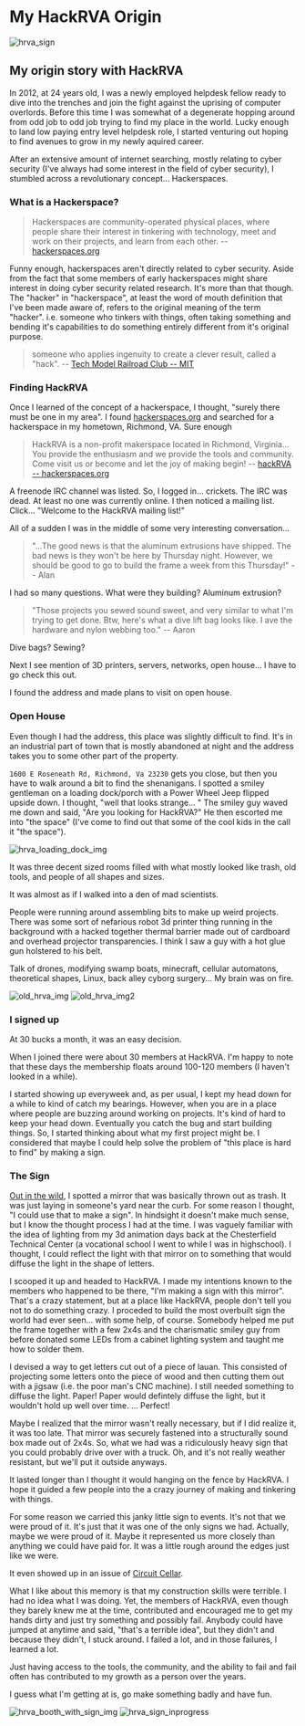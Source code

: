 # My HackRVA Origin

![hrva_sign](./hrva_sign.jpg)

## My origin story with HackRVA

In 2012, at 24 years old, I was a newly employed helpdesk fellow ready to dive into the trenches and join the fight against the uprising of computer overlords. Before this time I was somewhat of a degenerate hopping around from odd job to odd job trying to find my place in the world. Lucky enough to land low paying entry level helpdesk role, I started venturing out hoping to find avenues to grow in my newly aquired career.

After an extensive amount of internet searching, mostly relating to cyber security (I've always had some interest in the field of cyber security), I stumbled across a revolutionary concept... Hackerspaces.

### What is a Hackerspace?

> Hackerspaces are community-operated physical places, where people share their interest in tinkering with technology, meet and work on their projects, and learn from each other.
> -- [hackerspaces.org](https://hackerspaces.org/)

Funny enough, hackerspaces aren't directly related to cyber security. Aside from the fact that some members of early hackerspaces might share interest in doing cyber security related research. It's more than that though. The "hacker" in "hackerspace", at least the word of mouth definition that I've been made aware of, refers to the original meaning of the term "hacker". i.e. someone who tinkers with things, often taking something and bending it's capabilities to do something entirely different from it's original purpose.

> someone who applies ingenuity to create a clever result, called a "hack".
> -- [Tech Model Railroad Club -- MIT](http://tmrc.mit.edu/hackers-ref.html)

### Finding HackRVA

Once I learned of the concept of a hackerspace, I thought, "surely there must be one in my area". I found [hackerspaces.org](https://hackerspaces.org) and searched for a hackerspace in my hometown, Richmond, VA. Sure enough

> HackRVA is a non-profit makerspace located in Richmond, Virginia... You provide the enthusiasm and we provide the tools and community. Come visit us or become and let the joy of making begin!
> -- [hackRVA -- hackerspaces.org](https://wiki.hackerspaces.org/Hack.rva)

A freenode IRC channel was listed. So, I logged in... crickets. The IRC was dead. At least no one was currently online. I then noticed a mailing list. Click... "Welcome to the HackRVA mailing list!"

All of a sudden I was in the middle of some very interesting conversation...

> "...The good news is that the aluminum extrusions have shipped. The bad news is they won't be here by Thursday night. However, we should be good to go to build the frame a week from this Thursday!"
> -- Alan

I had so many questions. What were they building? Aluminum extrusion?

> "Those projects you sewed sound sweet, and very similar to what I'm trying to get done. Btw, here's what a dive lift bag looks like. I ave the hardware and nylon webbing too."
> -- Aaron

Dive bags? Sewing?

Next I see mention of 3D printers, servers, networks, open house... I have to go check this out.

I found the address and made plans to visit on open house.

### Open House

Even though I had the address, this place was slightly difficult to find. It's in an industrial part of town that is mostly abandoned at night and the address takes you to some other part of the property.

`1600 E Roseneath Rd, Richmond, Va 23230` gets you close, but then you have to walk around a bit to find the shenanigans. I spotted a smiley gentleman on a loading dock/porch with a Power Wheel Jeep flipped upside down. I thought, "well that looks strange... " The smiley guy waved me down and said, "Are you looking for HackRVA?" He then escorted me into "the space" (I've come to find out that some of the cool kids in the call it "the space").

![hrva_loading_dock_img](./hrva_loading_dock.jpg)

It was three decent sized rooms filled with what mostly looked like trash, old tools, and people of all shapes and sizes.

It was almost as if I walked into a den of mad scientists.

People were running around assembling bits to make up weird projects. There was some sort of nefarious robot 3d printer thing running in the background with a hacked together thermal barrier made out of cardboard and overhead projector transparencies. I think I saw a guy with a hot glue gun holstered to his belt.

Talk of drones, modifying swamp boats, minecraft, cellular automatons, theoretical shapes, Linux, back alley cyborg surgery... My brain was on fire.

![old_hrva_img](./old_hackrva.jpg)
![old_hrva_img2](./old_hackrva2.jpg)

### I signed up

At 30 bucks a month, it was an easy decision.

When I joined there were about 30 members at HackRVA. I'm happy to note that these days the membership floats around 100-120 members (I haven't looked in a while).

I started showing up everyweek and, as per usual, I kept my head down for a while to kind of catch my bearings. However, when you are in a place where people are buzzing around working on projects. It's kind of hard to keep your head down. Eventually you catch the bug and start building things. So, I started thinking about what my first project might be. I considered that maybe I could help solve the problem of "this place is hard to find" by making a sign.

### The Sign

[Out in the wild](/blog/Out_In_The_Wild/), I spotted a mirror that was basically thrown out as trash. It was just laying in someone's yard near the curb. For some reason I thought, "I could use that to make a sign". In hindsight it doesn't make much sense, but I know the thought process I had at the time. I was vaguely familiar with the idea of lighting from my 3d animation days back at the Chesterfield Technical Center (a vocational school I went to while I was in highschool). I thought, I could reflect the light with that mirror on to something that would diffuse the light in the shape of letters.

I scooped it up and headed to HackRVA. I made my intentions known to the members who happened to be there, "I'm making a sign with this mirror". That's a crazy statement, but at a place like HackRVA, people don't tell you not to do something crazy. I proceded to build the most overbuilt sign the world had ever seen... with some help, of course. Somebody helped me put the frame together with a few 2x4s and the charismatic smiley guy from before donated some LEDs from a cabinet lighting system and taught me how to solder them.

I devised a way to get letters cut out of a piece of lauan. This consisted of projecting some letters onto the piece of wood and then cutting them out with a jigsaw (i.e. the poor man's CNC machine). I still needed something to diffuse the light. Paper! Paper would defintely diffuse the light, but it wouldn't hold up well over time. ... Perfect!

Maybe I realized that the mirror wasn't really necessary, but if I did realize it, it was too late. That mirror was securely fastened into a structurally sound box made out of 2x4s. So, what we had was a ridiculously heavy sign that you could probably drive over with a truck. Oh, and it's not really weather resistant, but we'll put it outside anyways.

It lasted longer than I thought it would hanging on the fence by HackRVA. I hope it guided a few people into the a crazy journey of making and tinkering with things.

For some reason we carried this janky little sign to events. It's not that we were proud of it. It's just that it was one of the only signs we had. Actually, maybe we were proud of it. Maybe it represented us more closely than anything we could have paid for. It was a little rough around the edges just like we were.

It even showed up in an issue of [Circuit Cellar](https://circuitcellar.com/resources/clubs/hackrva-they-provide-the-tools-you-provide-the-enthusiasm/).

What I like about this memory is that my construction skills were terrible. I had no idea what I was doing. Yet, the members of HackRVA, even though they barely knew me at the time, contributed and encouraged me to get my hands dirty and just try something and possibly fail. Anybody could have jumped at anytime and said, "that's a terrible idea", but they didn't and because they didn't, I stuck around. I failed a lot, and in those failures, I learned a lot.

Just having access to the tools, the community, and the ability to fail and fail often has contributed to my growth as a person over the years.

I guess what I'm getting at is, go make something badly and have fun.

![hrva_booth_with_sign_img](./hackrva_booth_with_sign.jpg)
![hrva_sign_inprogress](./hrva_sign_inprogress.jpg)
